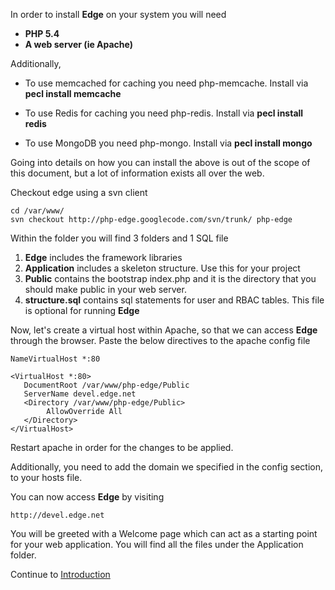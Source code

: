 In order to install **Edge** on your system you will need
  * **PHP 5.4**
  * **A web server (ie Apache)**

Additionally,

  * To use memcached for caching you need php-memcache. Install via **pecl install memcache**

  * To use Redis for caching you need php-redis. Install via **pecl install redis**

  * To use MongoDB you need php-mongo. Install via **pecl install mongo**

Going into details on how you can install the above is out of the scope of this document, but a lot of information exists all over the web.

Checkout edge using a svn client

```
cd /var/www/
svn checkout http://php-edge.googlecode.com/svn/trunk/ php-edge
```

Within the folder you will find 3 folders and 1 SQL file

  1. **Edge** includes the framework libraries
  1. **Application** includes a skeleton structure. Use this for your project
  1. **Public** contains the bootstrap index.php and it is the directory that you should make public in your web server.
  1. **structure.sql** contains sql statements for user and RBAC tables. This file is optional for running **Edge**

Now, let's create a virtual host within Apache, so that we can access **Edge** through the browser.
Paste the below directives to the apache config file
```
NameVirtualHost *:80

<VirtualHost *:80>
   DocumentRoot /var/www/php-edge/Public
   ServerName devel.edge.net
   <Directory /var/www/php-edge/Public>
        AllowOverride All
   </Directory>
</VirtualHost>
```

Restart apache in order for the changes to be applied.

Additionally, you need to add the domain we specified in the config section, to your hosts file.

You can now access **Edge** by visiting

```
http://devel.edge.net
```

You will be greeted with a Welcome page which can act as a starting point for your web application. You will find all the files under the Application folder.

Continue to [Introduction](Introduction.md)